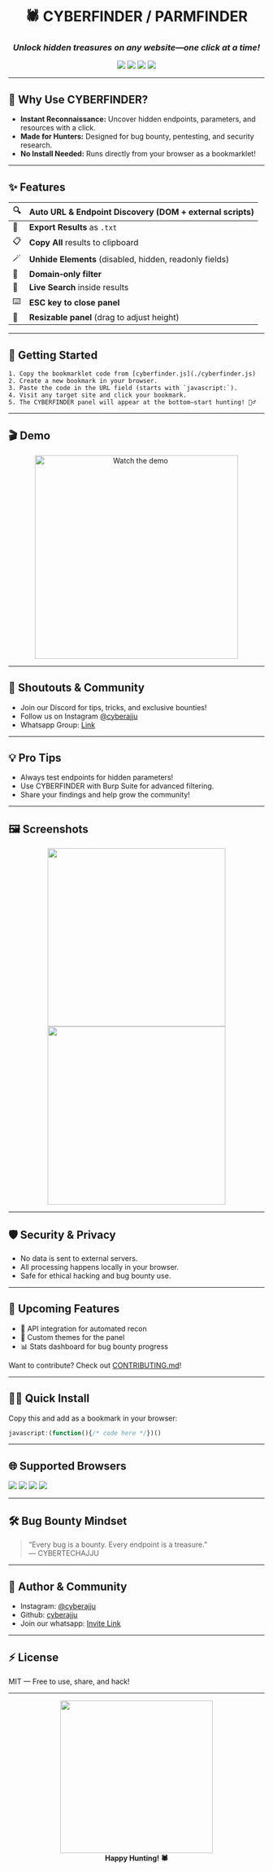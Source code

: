 <!-- Animated Banner -->
<h1 align="center">🕷️ CYBERFINDER / PARMFINDER</h1>
<h3 align="center"><i>Unlock hidden treasures on any website—one click at a time!</i></h3>

<p align="center">
  <img src="https://img.shields.io/badge/Recon%20Toolkit-%F0%9F%94%8E%20Bug%20Bounty-blueviolet?style=for-the-badge" />
  <img src="https://img.shields.io/badge/License-MIT-green?style=for-the-badge" />
  <img src="https://img.shields.io/badge/Status-Active-brightgreen?style=for-the-badge" />
  <img src="https://img.shields.io/badge/Made%20for-Bug%20Bounty%20Hunters-red?style=for-the-badge" />
</p>

---

## 🌟 Why Use CYBERFINDER?

- **Instant Reconnaissance:** Uncover hidden endpoints, parameters, and resources with a click.
- **Made for Hunters:** Designed for bug bounty, pentesting, and security research.
- **No Install Needed:** Runs directly from your browser as a bookmarklet!

---

## ✨ Features

| 🔍 | **Auto URL & Endpoint Discovery** (DOM + external scripts) |
|----|----------------------------------------------------------|
| 📂 | **Export Results** as `.txt`                             |
| 📋 | **Copy All** results to clipboard                        |
| 🪄 | **Unhide Elements** (disabled, hidden, readonly fields)  |
| 🎯 | **Domain‑only filter**                                   |
| 🔎 | **Live Search** inside results                           |
| ⌨️ | **ESC key to close panel**                               |
| 📏 | **Resizable panel** (drag to adjust height)              |

---

## 🚀 Getting Started

```text
1. Copy the bookmarklet code from [cyberfinder.js](./cyberfinder.js)
2. Create a new bookmark in your browser.
3. Paste the code in the URL field (starts with `javascript:`).
4. Visit any target site and click your bookmark.
5. The CYBERFINDER panel will appear at the bottom—start hunting! 🕵️‍♂️
```

---

## 🎬 Demo

<p align="center">
  <a href="https://youtu.be/SZArVqlXx78">
    <img src="https://img.youtube.com/vi/SZArVqlXx78/0.jpg" alt="Watch the demo" width="400" />
  </a>
</p>

---

## 📢 Shoutouts & Community

- Join our Discord for tips, tricks, and exclusive bounties!
- Follow us on Instagram [@cyberajju](https://www.instagram.com/cybertechajju/)
- Whatsapp Group: [Link](https://chat.whatsapp.com/CITq9weKNJcH002isEQ5Ka)

---

## 💡 Pro Tips

- Always test endpoints for hidden parameters!
- Use CYBERFINDER with Burp Suite for advanced filtering.
- Share your findings and help grow the community!

---

## 🖼️ Screenshots

<p align="center">
  <img src="https://raw.githubusercontent.com/cyberajju/js4bugbounty/main/demo1.gif" width="350" />
  <img src="https://raw.githubusercontent.com/cyberajju/js4bugbounty/main/demo2.gif" width="350" />
</p>

---

## 🛡️ Security & Privacy

- No data is sent to external servers.
- All processing happens locally in your browser.
- Safe for ethical hacking and bug bounty use.

---

## 🚀 Upcoming Features

- 🧩 API integration for automated recon
- 🎨 Custom themes for the panel
- 📊 Stats dashboard for bug bounty progress

Want to contribute? Check out [CONTRIBUTING.md](./CONTRIBUTING.md)!

---

## 🧑‍💻 Quick Install

Copy this and add as a bookmark in your browser:
```javascript
javascript:(function(){/* code here */})()
```

---

## 🌐 Supported Browsers

<img src="https://img.shields.io/badge/Chrome-yes-brightgreen?style=for-the-badge"/>
<img src="https://img.shields.io/badge/Firefox-yes-brightgreen?style=for-the-badge"/>
<img src="https://img.shields.io/badge/Edge-yes-brightgreen?style=for-the-badge"/>
<img src="https://img.shields.io/badge/Safari-yes-brightgreen?style=for-the-badge"/>

---

## 🛠️ Bug Bounty Mindset

> “Every bug is a bounty. Every endpoint is a treasure.”  
> — CYBERTECHAJJU

---

## 👤 Author & Community

- Instagram: [@cyberajju](https://www.instagram.com/cybertechajju/)
- Github: [cyberajju](https://github.com/cyberajju)
- Join our whatsapp: [Invite Link](https://chat.whatsapp.com/CITq9weKNJcH002isEQ5Ka)

---

## ⚡ License

MIT — Free to use, share, and hack!

---

<p align="center">
  <img src="https://media.giphy.com/media/xT9IgG50Fb7Mi0prBC/giphy.gif" width="300"/>
  <br>
  <b>Happy Hunting! 🕷️</b>
</p>
